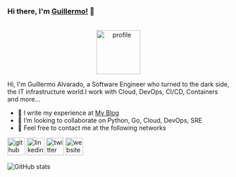 
### Hi there, I'm [Guillermo!](https://galvarado.com.mx) 👋

<br />
<div style="text-align: center;">
<img src='https://galvarado.com.mx/images/logosmall.png' width='100' alt='profile' > 
</div> 

Hi, I'm Guillermo Alvarado, a Software Engineer who turned to the dark side, the IT infrastructure world.I work with Cloud, DevOps, CI/CD, Containers and more...

- 🌱 I write my experience at [My Blog](https://galvarado.com.mx)
- 👯 I’m looking to collaborate on Python, Go, Cloud, DevOps, SRE  
- 💬 Feel free to contact me at the following networks 

[<img src='https://cdn.jsdelivr.net/npm/simple-icons@3.0.1/icons/stackoverflow.svg' alt='github' height='40'>](https://stackoverflow.com/users/1154952/guillermo-alvarado)  [<img src='https://cdn.jsdelivr.net/npm/simple-icons@3.0.1/icons/linkedin.svg' alt='linkedin' height='40'>](https://www.linkedin.com/in/guillermoalvarado89/)  [<img src='https://cdn.jsdelivr.net/npm/simple-icons@3.0.1/icons/twitter.svg' alt='twitter' height='40'>](https://twitter.com/galvarado89)  [<img src='https://cdn.jsdelivr.net/npm/simple-icons@3.0.1/icons/icloud.svg' alt='website' height='40'>](https://galvarado.com.mx)  

![GitHub stats](https://github-readme-stats.vercel.app/api?username=galvarado&show_icons=true)  

